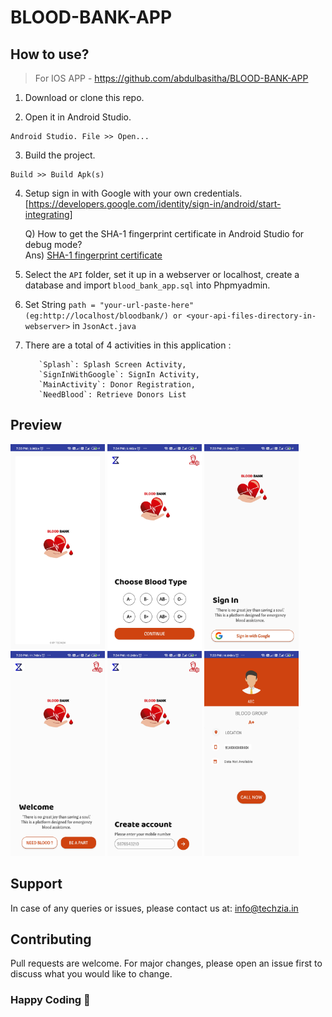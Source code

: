 
# BLOOD-BANK-APP

## How to use?
> For IOS APP - https://github.com/abdulbasitha/BLOOD-BANK-APP
1. Download or clone this repo.

2. Open it in Android Studio.
```
Android Studio. File >> Open...
```
3. Build the project.
```
Build >> Build Apk(s)
```
4. Setup sign in with Google with your own credentials.
  [https://developers.google.com/identity/sign-in/android/start-integrating]
  
    Q) How to get the SHA-1 fingerprint certificate in Android Studio for debug mode? <br>
    Ans) <a href="https://stackoverflow.com/questions/27609442/how-to-get-the-sha-1-fingerprint-certificate-in-android-studio-for-debug-mode(https://stackoverflow.com/questions/27609442/how-to-get-the-sha-1-fingerprint-certificate-in-android-studio-for-debug-mode)"> SHA-1 fingerprint certificate</a>
  
6. Select the `API` folder,  set it up in a webserver or localhost, create a database and import `blood_bank_app.sql` into Phpmyadmin.

7. Set String `path = "your-url-paste-here" (eg:http://localhost/bloodbank/) or <your-api-files-directory-in-webserver>`  in `JsonAct.java` 

8. There are a total of 4 activities in this application :
          
          `Splash`: Splash Screen Activity,
          `SignInWithGoogle`: SignIn Activity,
          `MainActivity`: Donor Registration,
          `NeedBlood`: Retrieve Donors List 
          


## Preview
<div>
<img src="https://github.com/abdulbasitha/BLOOD-BANK-APP/blob/master/preview/1.jpg" width="30%" height="30%" >
<img src="https://github.com/abdulbasitha/BLOOD-BANK-APP/blob/master/preview/2.jpg" width="30%" height="30%">
<img src="https://github.com/abdulbasitha/BLOOD-BANK-APP/blob/master/preview/3.jpg" width="30%" height="30%">
</div>
<div>
<img src="https://github.com/abdulbasitha/BLOOD-BANK-APP/blob/master/preview/4.jpg" width="30%" height="30%">
<img src="https://github.com/abdulbasitha/BLOOD-BANK-APP/blob/master/preview/5.jpg" width="30%" height="30%">
<img src="https://github.com/abdulbasitha/BLOOD-BANK-APP/blob/master/preview/6.jpg" width="30%" height="30%">
</div>

## Support

In case of any queries or issues, please contact us at:
[info@techzia.in](mailto:info@techzia.in)


## Contributing
Pull requests are welcome. For major changes, please open an issue first to discuss what you would like to change.

### Happy Coding 💖
